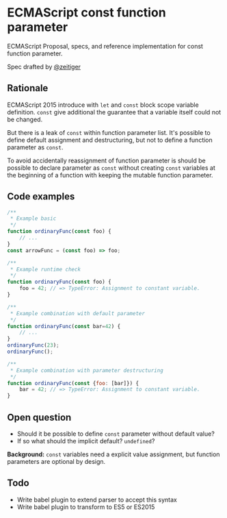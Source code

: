 # ECMAScript const function parameter
ECMAScript Proposal, specs, and reference implementation for const function parameter.

Spec drafted by [@zeitiger](https://github.com/zeitiger)

## Rationale
ECMAScript 2015 introduce with `let` and `const` block scope variable definition.
`const` give additional the guarantee that a variable itself could not be changed.

But there is a leak of `const` within function parameter list. It's possible to define default assignment and
destructuring, but not to define a function parameter as `const`.

To avoid accidentally reassignment of function parameter is should be possible to declare parameter as `const` without
creating `const` variables at the beginning of a function with keeping the mutable function parameter.

## Code examples
```js
/**
 * Example basic
 */
function ordinaryFunc(const foo) {
    // ...
}
const arrowFunc = (const foo) => foo;
```

```js
/**
 * Example runtime check
 */
function ordinaryFunc(const foo) {
    foo = 42; // => TypeError: Assignment to constant variable.
}
```

```js
/**
 * Example combination with default parameter
 */
function ordinaryFunc(const bar=42) {
    // ...
}
ordinaryFunc(23);
ordinaryFunc();
```

```js
/**
 * Example combination with parameter destructuring
 */
function ordinaryFunc(const {foo: [bar]}) {
    bar = 42; // => TypeError: Assignment to constant variable.
}
```

## Open question

- Should it be possible to define `const` parameter without default value?
- If so what should the implicit default? `undefined`?

**Background:** `const` variables need a explicit value assignment, but function parameters are optional by design.

## Todo

- Write babel plugin to extend parser to accept this syntax
- Write babel plugin to transform to ES5 or ES2015
